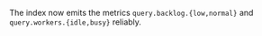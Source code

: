 The index now emits the metrics `query.backlog.{low,normal}` and
`query.workers.{idle,busy}` reliably.
